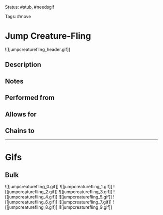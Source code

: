 Status: #stub, #needsgif 

Tags: #move

# Jump Creature-Fling
![[jumpcreaturefling_header.gif]]
## Description


## Notes


## Performed from


## Allows for


## Chains to


___
# Gifs
## Bulk
![[jumpcreaturefling_0.gif]]
![[jumpcreaturefling_1.gif]]
![[jumpcreaturefling_2.gif]]
![[jumpcreaturefling_3.gif]]
![[jumpcreaturefling_4.gif]]
![[jumpcreaturefling_5.gif]]
![[jumpcreaturefling_6.gif]]
![[jumpcreaturefling_7.gif]]
![[jumpcreaturefling_8.gif]]
![[jumpcreaturefling_9.gif]]